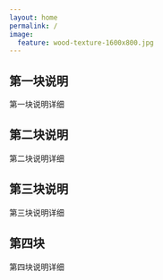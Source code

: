 ```yaml
---
layout: home
permalink: /
image:
  feature: wood-texture-1600x800.jpg
---
```


<div class="tiles">

<div class="tile">
  <h2 class="post-title">第一块说明</h2>
  <p class="post-excerpt">第一块说明详细</p>
</div><!-- /.tile -->

<div class="tile">
  <h2 class="post-title">第二块说明</h2>
  <p class="post-excerpt">第二块说明详细</p>
</div><!-- /.tile -->

<div class="tile">
  <h2 class="post-title">第三块说明</h2>
  <p class="post-excerpt">第三块说明详细</p>
</div><!-- /.tile -->

<div class="tile">
  <h2 class="post-title">第四块</h2>
  <p class="post-excerpt">第四块说明详细 

<!-- <a href="http://bourbon.io">Bourbon</a>, <a href="http://neat.bourbon.io/">Neat</a>, and <a href="http://github.com/octopress/octopress">Octopress</a> to help build and deploy your site with ease. -->
  </p>

</div><!-- /.tile -->

</div><!-- /.tiles -->
